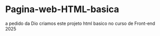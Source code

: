 # Pagina-web-HTML-basica
a pedido da Dio criamos este projeto html basico no curso de Front-end 2025
